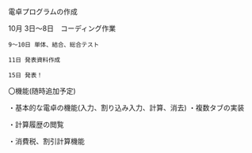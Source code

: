電卓プログラムの作成　

10月
    3日～8日　コーディング作業

    9～10日 単体、結合、総合テスト
    
    11日 発表資料作成
    
    15日 発表！


〇機能(随時追加予定)

・基本的な電卓の機能(入力、割り込み入力、計算、消去)
・複数タブの実装

・計算履歴の閲覧

・消費税、割引計算機能
